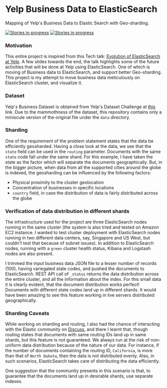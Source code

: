 # Yelp Business Data to ElasticSearch
Mapping of Yelp's Business Data to Elastic Search with Geo-sharding. 

[![Stories in progress](https://badge.waffle.io/ashwintumma23/YelpBusinessDataToElasticSearch.svg?label=In%20Progress&title=In%20Progress)](http://waffle.io/ashwintumma23/YelpBusinessDataToElasticSearch)
[![Stories in progress](https://badge.waffle.io/ashwintumma23/YelpBusinessDataToElasticSearch.svg?label=In%20Progress&title=In%20Progress)](http://waffle.io/ashwintumma23/YelpBusinessDataToElasticSearch)
### Motivation
This entire project is inspired from this Tech talk: [Evolution of ElasticSearch at Yelp](https://speakerdeck.com/elastic/the-evolution-of-elastic-search-at-yelp). A few slides towards the end, the talk highlights some of the future activities that will be done at Yelp using ElasticSearch. One of which is moving of Business data to ElasticSearch, and support better Geo-sharding. This project is my attempt to move business data meticulously on ElasticSearch cluster, and visualize it. 

### Dataset
Yelp's Business Dataset is obtained from Yelp's Dataset Challenge at [this](http://www.yelp.com/dataset_challenge) link. Due to the mammothness of the dataset, this repository contains only a miniscule version of the original file under the `data` directory.

### Sharding
One of the requirement of the problem statement states that the data be efficiently geosharded. Having a close look at the data, we see that the `state` field can be used in the `routing` parameter. Documents with the same `state` code fall under the same shard. For this example, I have taken the state as the factor which will separate the documents geographically. But, in the bigger picture, when data from all the supported cities around the globe is indexed, the geosharding can be influenced by the following factors: 
* Physical proximity to the cluster geolocation
* Concentration of businesses in specific locations
* `country` field, in case the distribution of data is fairly distributed across the globe

### Verification of data distribution in different shards
The infrastructure used for the project are three ElasticSearch nodes running in the same cluster (the system is also tried and tested on Amazon EC2 instance. I wanted to test cluster deployment with ElasticSearch nodes running in two different data centers, say, Singapore and US West, but couldn't test that because of subnet issues). In addition to ElasticSearch nodes, running with a `green` cluster health status, Kibana and Logstash nodes are also present.

I trimmed the input business data JSON file to a lesser number of records (100), having variegated state codes, and pushed the documents to ElasticSearch. REST API call of `_status` returns the data distribution across the entire cluster, and all the information about the index. For this small data it is clearly evident, that the document distribution works perfect! Documents with different state codes land up in different shards. It would have been amazing to see this feature working in live servers distributed geographically.

### Sharding Caveats
While working on sharding and routing, I also had the chance of interacting with the Elastic community on [Discuss](https://discuss.elastic.co), and there I learnt that, though routing states that documents with same routing IDs land up in same shards, but this feature is not guaranteed. We always run at the risk of non-uniform data distribution because of the nature of our data. For instance, if the number of documents containing the routing ID, `California`, is more than that of `North Dakota`, then the data is not distributed evenly. Also, in such scenarios, ElasticSearch takes care of distributing the data efficiently. 

One suggestion that the community presents in this scenario is that, to guarantee that the documents land up in desirable shards, use separate indexes.
